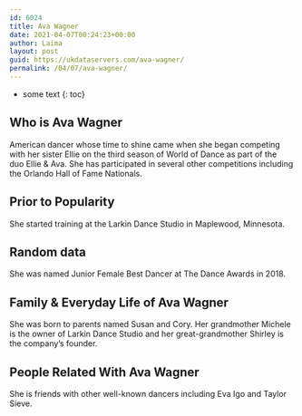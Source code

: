 ```yaml
---
id: 6024
title: Ava Wagner
date: 2021-04-07T00:24:23+00:00
author: Laima
layout: post
guid: https://ukdataservers.com/ava-wagner/
permalink: /04/07/ava-wagner/
---
```


* some text
{: toc}


## Who is Ava Wagner
                  
                  
                  
American dancer whose time to shine came when she began competing with her sister Ellie on the third season of World of Dance as part of the duo Ellie & Ava. She has participated in several other competitions including the Orlando Hall of Fame Nationals. 
                  
              
            
              
            
                
                
                
## Prior to Popularity
                  
                  
                  
She started training at the Larkin Dance Studio in Maplewood, Minnesota. 
                  
              
            
              
            
                
                
                
## Random data
                  
                  
                  
She was named Junior Female Best Dancer at The Dance Awards in 2018.
                  
              
            
              
            
                
                
                
## Family & Everyday Life of Ava Wagner
                  
                  
                  
She was born to parents named Susan and Cory. Her grandmother Michele is the owner of Larkin Dance Studio and her great-grandmother Shirley is the company&#8217;s founder.
                  
              
            
              
            
                
                
                
## People Related With Ava Wagner
                  
                  
                  
She is friends with other well-known dancers including Eva Igo and Taylor Sieve.
                  
              
            
              
            
                
              
            
              
              
            
            
              
            
          
          
          